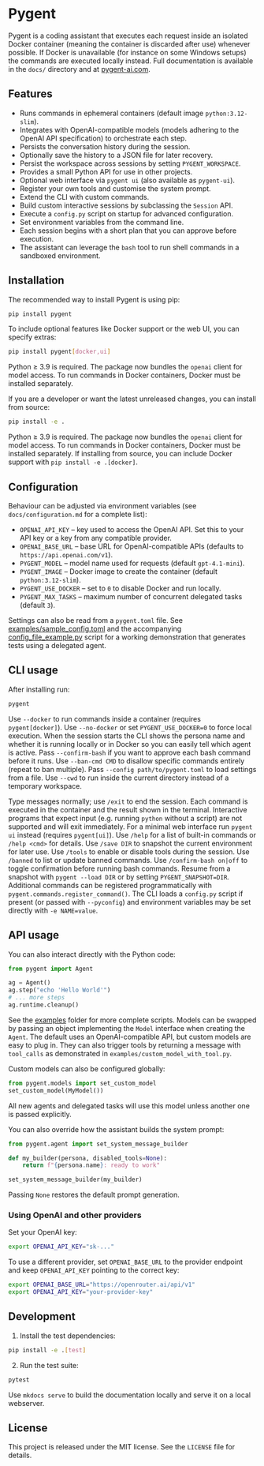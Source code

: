 # Pygent

Pygent is a coding assistant that executes each request inside an isolated Docker container (meaning the container is discarded after use) whenever possible. If Docker is unavailable (for instance on some Windows setups) the commands are executed locally instead. Full documentation is available in the `docs/` directory and at [pygent-ai.com](https://pygent-ai.com/).

## Features

* Runs commands in ephemeral containers (default image `python:3.12-slim`).
* Integrates with OpenAI-compatible models (models adhering to the OpenAI API specification) to orchestrate each step.
* Persists the conversation history during the session.
* Optionally save the history to a JSON file for later recovery.
* Persist the workspace across sessions by setting `PYGENT_WORKSPACE`.
* Provides a small Python API for use in other projects.
* Optional web interface via `pygent ui` (also available as `pygent-ui`).
* Register your own tools and customise the system prompt.
* Extend the CLI with custom commands.
* Build custom interactive sessions by subclassing the `Session` API.
* Execute a `config.py` script on startup for advanced configuration.
* Set environment variables from the command line.
* Each session begins with a short plan that you can approve before execution.
* The assistant can leverage the `bash` tool to run shell commands in a sandboxed environment.

## Installation

The recommended way to install Pygent is using pip:

```bash
pip install pygent
```

To include optional features like Docker support or the web UI, you can specify extras:

```bash
pip install pygent[docker,ui]
```

Python ≥ 3.9 is required. The package now bundles the `openai` client for model access.
To run commands in Docker containers, Docker must be installed separately.

If you are a developer or want the latest unreleased changes, you can install from source:

```bash
pip install -e .
```

Python ≥ 3.9 is required. The package now bundles the `openai` client for model access.
To run commands in Docker containers, Docker must be installed separately. If installing from source, you can include Docker support with `pip install -e .[docker]`.

## Configuration

Behaviour can be adjusted via environment variables (see `docs/configuration.md` for a complete list):

* `OPENAI_API_KEY` &ndash; key used to access the OpenAI API.
  Set this to your API key or a key from any compatible provider.
* `OPENAI_BASE_URL` &ndash; base URL for OpenAI-compatible APIs
  (defaults to ``https://api.openai.com/v1``).
* `PYGENT_MODEL` &ndash; model name used for requests (default `gpt-4.1-mini`).
* `PYGENT_IMAGE` &ndash; Docker image to create the container (default `python:3.12-slim`).
* `PYGENT_USE_DOCKER` &ndash; set to `0` to disable Docker and run locally.
* `PYGENT_MAX_TASKS` &ndash; maximum number of concurrent delegated tasks (default `3`).

Settings can also be read from a `pygent.toml` file. See
[examples/sample_config.toml](https://github.com/marianochaves/pygent/blob/main/examples/sample_config.toml)
and the accompanying
[config_file_example.py](https://github.com/marianochaves/pygent/blob/main/examples/config_file_example.py)
script for a working demonstration that generates tests using a delegated agent.

## CLI usage

After installing run:

```bash
pygent
```

Use `--docker` to run commands inside a container (requires
`pygent[docker]`). Use `--no-docker` or set `PYGENT_USE_DOCKER=0`
to force local execution. When the session starts the CLI shows the
persona name and whether it is running locally or in Docker so you
can easily tell which agent is active.
Pass `--confirm-bash` if you want to approve each bash command before it runs.
Use `--ban-cmd CMD` to disallow specific commands entirely (repeat to ban multiple).
Pass `--config path/to/pygent.toml` to load settings from a file.
Use `--cwd` to run inside the current directory instead of a temporary workspace.

Type messages normally; use `/exit` to end the session. Each command is executed
in the container and the result shown in the terminal.
Interactive programs that expect input (e.g. running `python` without a script)
are not supported and will exit immediately.
For a minimal web interface run `pygent ui` instead (requires `pygent[ui]`).
Use `/help` for a list of built-in commands or `/help <cmd>` for details.
Use `/save DIR` to snapshot the current environment for later use.
Use `/tools` to enable or disable tools during the session.
Use `/banned` to list or update banned commands.
Use `/confirm-bash on|off` to toggle confirmation before running bash commands.
Resume from a snapshot with `pygent --load DIR` or by setting
`PYGENT_SNAPSHOT=DIR`.
Additional commands can be registered programmatically with
`pygent.commands.register_command()`.
The CLI loads a `config.py` script if present (or passed with `--pyconfig`)
and environment variables may be set directly with `-e NAME=value`.


## API usage

You can also interact directly with the Python code:

```python
from pygent import Agent

ag = Agent()
ag.step("echo 'Hello World'")
# ... more steps
ag.runtime.cleanup()
```

See the [examples](https://github.com/marianochaves/pygent/tree/main/examples) folder for more complete scripts. Models can be swapped by
passing an object implementing the ``Model`` interface when creating the
``Agent``. The default uses an OpenAI-compatible API, but custom models are
easy to plug in. They can also trigger tools by returning a message with
``tool_calls`` as demonstrated in ``examples/custom_model_with_tool.py``.

Custom models can also be configured globally:

```python
from pygent.models import set_custom_model
set_custom_model(MyModel())
```

All new agents and delegated tasks will use this model unless another one is passed explicitly.

You can also override how the assistant builds the system prompt:

```python
from pygent.agent import set_system_message_builder

def my_builder(persona, disabled_tools=None):
    return f"{persona.name}: ready to work"

set_system_message_builder(my_builder)
```

Passing `None` restores the default prompt generation.

### Using OpenAI and other providers

Set your OpenAI key:

```bash
export OPENAI_API_KEY="sk-..."
```

To use a different provider, set `OPENAI_BASE_URL` to the provider
endpoint and keep `OPENAI_API_KEY` pointing to the correct key:

```bash
export OPENAI_BASE_URL="https://openrouter.ai/api/v1"
export OPENAI_API_KEY="your-provider-key"
```

## Development

1. Install the test dependencies:

```bash
pip install -e .[test]
```

2. Run the test suite:

```bash
pytest
```

Use `mkdocs serve` to build the documentation locally and serve it on a local webserver.

## License

This project is released under the MIT license. See the `LICENSE` file for details.

